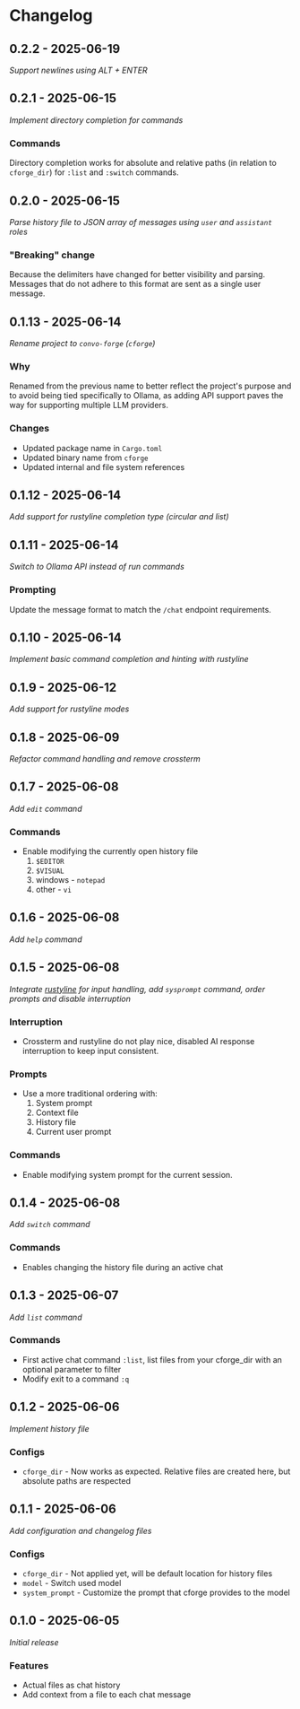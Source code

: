 # Changelog

## 0.2.2 - 2025-06-19

_Support newlines using ALT + ENTER_

## 0.2.1 - 2025-06-15

_Implement directory completion for commands_

### Commands

Directory completion works for absolute and relative paths (in relation to `cforge_dir`) for `:list` and `:switch`
commands.

## 0.2.0 - 2025-06-15

_Parse history file to JSON array of messages using `user` and `assistant` roles_

### "Breaking" change

Because the delimiters have changed for better visibility and parsing. Messages that do not adhere to this format are
sent as a single user message.

## 0.1.13 - 2025-06-14

_Rename project to `convo-forge` (`cforge`)_

### Why

Renamed from the previous name to better reflect the project's purpose and to avoid being tied specifically to Ollama,
as adding API support paves the way for supporting multiple LLM providers.

### Changes

- Updated package name in `Cargo.toml`
- Updated binary name from `cforge`
- Updated internal and file system references

## 0.1.12 - 2025-06-14

_Add support for rustyline completion type (circular and list)_

## 0.1.11 - 2025-06-14

_Switch to Ollama API instead of run commands_

### Prompting

Update the message format to match the `/chat` endpoint requirements.

## 0.1.10 - 2025-06-14

_Implement basic command completion and hinting with rustyline_

## 0.1.9 - 2025-06-12

_Add support for rustyline modes_

## 0.1.8 - 2025-06-09

_Refactor command handling and remove crossterm_

## 0.1.7 - 2025-06-08

_Add `edit` command_

### Commands

- Enable modifying the currently open history file
    1. `$EDITOR`
    2. `$VISUAL`
    3. windows - `notepad`
    4. other - `vi`

## 0.1.6 - 2025-06-08

_Add `help` command_

## 0.1.5 - 2025-06-08

_Integrate [rustyline](https://github.com/kkawakam/rustyline) for input handling, add `sysprompt` command, order prompts
and disable interruption_

### Interruption

- Crossterm and rustyline do not play nice, disabled AI response interruption to keep input consistent.

### Prompts

- Use a more traditional ordering with:
    1. System prompt
    2. Context file
    3. History file
    4. Current user prompt

### Commands

- Enable modifying system prompt for the current session.

## 0.1.4 - 2025-06-08

_Add `switch` command_

### Commands

- Enables changing the history file during an active chat

## 0.1.3 - 2025-06-07

_Add `list` command_

### Commands

- First active chat command `:list`, list files from your cforge_dir with an optional parameter to filter
- Modify exit to a command `:q`

## 0.1.2 - 2025-06-06

_Implement history file_

### Configs

- `cforge_dir` - Now works as expected. Relative files are created here, but absolute paths are respected

## 0.1.1 - 2025-06-06

_Add configuration and changelog files_

### Configs

- `cforge_dir` - Not applied yet, will be default location for history files
- `model` - Switch used model
- `system_prompt` - Customize the prompt that cforge provides to the model

## 0.1.0 - 2025-06-05

_Initial release_

### Features

- Actual files as chat history
- Add context from a file to each chat message
